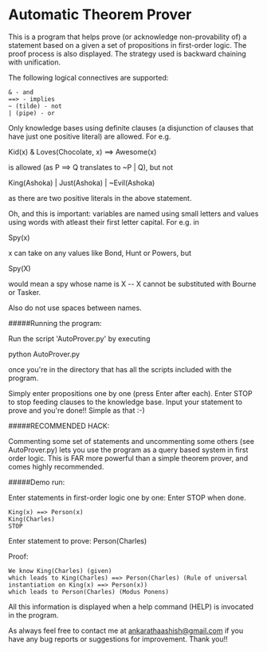 # Automatic Theorem Prover

This is a program that helps prove (or acknowledge non-provability of) a statement based on a given a set of propositions in first-order logic. The proof process is also displayed. The strategy used is backward chaining with unification. 

The following logical connectives are supported:
```
& - and
==> - implies
~ (tilde) - not
| (pipe) - or
```
Only knowledge bases using definite clauses (a disjunction of clauses that have just one positive literal) are allowed. For e.g.

Kid(x) & Loves(Chocolate, x) ==> Awesome(x)

is allowed (as P ==> Q translates to ~P | Q), but not

King(Ashoka) | Just(Ashoka) | ~Evil(Ashoka)

as there are two positive literals in the above statement.

Oh, and this is important: variables are named using small letters and values using words with atleast their first letter capital. For e.g. in 

Spy(x)

x can take on any values like Bond, Hunt or Powers, but

Spy(X)

would mean a spy whose name is X -- X cannot be substituted with Bourne or Tasker.

Also do not use spaces between names.

#####Running the program:

Run the script 'AutoProver.py' by executing

python AutoProver.py

once you're in the directory that has all the scripts included with the program.

Simply enter propositions one by one (press Enter after each). Enter STOP to stop feeding clauses to the knowledge base.
Input your statement to prove and you're done!! Simple as that :-)

#####RECOMMENDED HACK:

Commenting some set of statements and uncommenting some others (see AutoProver.py) lets you use the program as a query based system in first order logic. This is FAR more powerful than a simple theorem prover, and comes highly recommended.

#####Demo run:

Enter statements in first-order logic one by one:
Enter STOP when done.
```
King(x) ==> Person(x)
King(Charles)
STOP
```
Enter statement to prove: Person(Charles)

Proof:
```
We know King(Charles) (given)
which leads to King(Charles) ==> Person(Charles) (Rule of universal instantiation on King(x) ==> Person(x))
which leads to Person(Charles) (Modus Ponens)
```

All this information is displayed when a help command (HELP) is invocated in the program.

As always feel free to contact me at ankarathaashish@gmail.com if you have any bug reports or suggestions for improvement. Thank you!!


